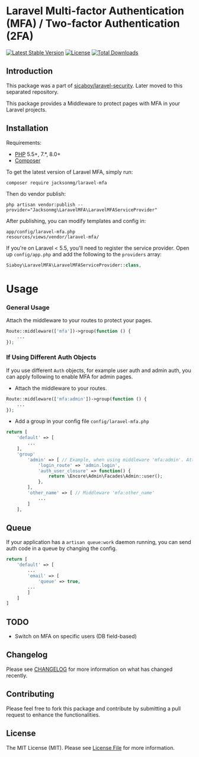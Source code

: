 # Laravel Multi-factor Authentication (MFA) / Two-factor Authentication (2FA)

[![Latest Stable Version](https://poser.pugx.org/sicaboy/laravel-mfa/v/stable.svg)](https://packagist.org/packages/sicaboy/laravel-mfa)
[![License](https://poser.pugx.org/sicaboy/laravel-mfa/license.svg)](LICENSE.md)
[![Total Downloads](https://img.shields.io/packagist/dt/sicaboy/laravel-mfa.svg?style=flat-square)](https://packagist.org/packages/sicaboy/laravel-mfa)

## Introduction

This package was a part of [sicaboy/laravel-security](https://github.com/sicaboy/laravel-security). Later moved to this separated repository.

This package provides a Middleware to protect pages with MFA in your Laravel projects.


## Installation

Requirements:
- [PHP](https://php.net) 5.5+, 7.*, 8.0+
- [Composer](https://getcomposer.org)

To get the latest version of Laravel MFA, simply run:

```
composer require jacksonmg/laravel-mfa
```

Then do vendor publish:

```
php artisan vendor:publish --provider="Jacksonmg\LaravelMFA\LaravelMFAServiceProvider"
```

After publishing, you can modify templates and config in:

```
app/config/laravel-mfa.php
resources/views/vendor/laravel-mfa/
```

If you're on Laravel < 5.5, you'll need to register the service provider. Open up `config/app.php` and add the following to the `providers` array:

```php
Siaboy\LaravelMFA\LaravelMFAServiceProvider::class,
```

# Usage

### General Usage

Attach the middleware to your routes to protect your pages.

```php
Route::middleware(['mfa'])->group(function () {
    ...
});
```

### If Using Different Auth Objects
If you use different `Auth` objects, for example user auth and admin auth, you can apply following to enable MFA for admin pages. 

- Attach the middleware to your routes.

```php
Route::middleware(['mfa:admin'])->group(function () {
    ...
});
```

- Add a group in your config file `config/laravel-mfa.php`

```php
return [
    'default' => [
        ...
    ],
    'group' 
        'admin' => [ // Example, when using middleware 'mfa:admin'. Attributes not mentioned will be inherit from `default` above
            'login_route' => 'admin.login',
            'auth_user_closure' => function() {
                return \Encore\Admin\Facades\Admin::user();
            },
        ],
        'other_name' => [ // Middleware 'mfa:other_name'
            ...
        ]
    ],
```

## Queue

If your application has a `artisan queue:work` daemon running, you can send auth code in a queue by changing the config.

```php
return [
    'default' => [
        ...
        'email' => [
            'queue' => true,
        ...
        ]
    ]
]
```


## TODO

- Switch on MFA on specific users (DB field-based)

## Changelog

Please see [CHANGELOG](CHANGELOG.md) for more information on what has changed recently.

## Contributing

Please feel free to fork this package and contribute by submitting a pull request to enhance the functionalities.

## License

The MIT License (MIT). Please see [License File](LICENSE.md) for more information.
